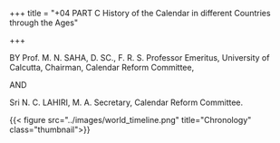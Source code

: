 +++
title = "+04 PART C History of the Calendar in different Countries through the Ages"

+++


BY Prof. M. N. SAHA, D. SC., F. R. S. Professor Emeritus, University of Calcutta, Chairman, Calendar Reform Committee,  

AND  

Sri N. C. LAHIRI, M. A. Secretary, Calendar Reform Committee.  



{{< figure src="../images/world_timeline.png" title="Chronology" class="thumbnail">}}


